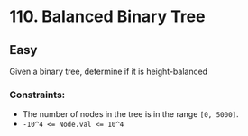 # 110. Balanced Binary Tree

## Easy

Given a binary tree, determine if it is height-balanced

### Constraints:

- The number of nodes in the tree is in the range `[0, 5000]`.
- `-10^4 <= Node.val <= 10^4`
